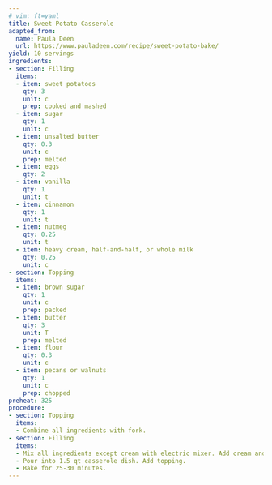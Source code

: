 ```yaml
---
# vim: ft=yaml
title: Sweet Potato Casserole
adapted_from:
  name: Paula Deen
  url: https://www.pauladeen.com/recipe/sweet-potato-bake/
yield: 10 servings
ingredients:
- section: Filling
  items:
  - item: sweet potatoes
    qty: 3
    unit: c
    prep: cooked and mashed
  - item: sugar
    qty: 1
    unit: c
  - item: unsalted butter
    qty: 0.3
    unit: c
    prep: melted
  - item: eggs
    qty: 2
  - item: vanilla
    qty: 1
    unit: t
  - item: cinnamon
    qty: 1
    unit: t
  - item: nutmeg
    qty: 0.25
    unit: t
  - item: heavy cream, half-and-half, or whole milk
    qty: 0.25
    unit: c
- section: Topping
  items:
  - item: brown sugar
    qty: 1
    unit: c
    prep: packed
  - item: butter
    qty: 3
    unit: T
    prep: melted
  - item: flour
    qty: 0.3
    unit: c
  - item: pecans or walnuts
    qty: 1
    unit: c
    prep: chopped
preheat: 325
procedure:
- section: Topping
  items:
  - Combine all ingredients with fork.
- section: Filling
  items:
  - Mix all ingredients except cream with electric mixer. Add cream and mix to combine.
  - Pour into 1.5 qt casserole dish. Add topping.
  - Bake for 25-30 minutes.
---
```


